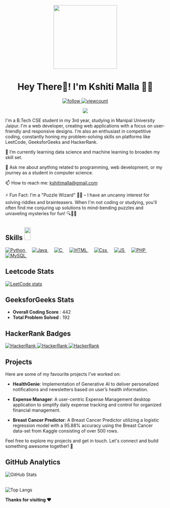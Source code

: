 <p align="center">
    <img width="200" src="https://avatars.githubusercontent.com/u/90254516?v=4">
</p>
	<h1 align='center'>  Hey There👋! I'm Kshiti Malla 👩‍💻</h1> 

<p align="center">
<a href="https://github.com/km1610">
    <img alt="follow" src="https://img.shields.io/github/followers/km1610?label=Follow&style=social"/>
  </a>
  <a href="https://komarev.com/ghpvc/?username=km1610">
    <img alt="viewcount" src="https://komarev.com/ghpvc/?username=km1610&label=Visitors&color=0e75b6&style=flat"/>
  </a>


  
 
</p>
<p align="center">
	<img src="https://img.shields.io/badge/LinkedIn-0077B5?style=for-the-badge&logo=linkedin&logoColor=white">
<!--[![LinkedIn](https://img.shields.io/badge/LinkedIn-0077B5?style=for-the-badge&logo=linkedin&logoColor=white)](https://www.linkedin.com/in/kshiti-malla/)-->
</p>

  <p>
I'm a B.Tech CSE student in my 3rd year, studying in Manipal University Jaipur. I'm a web developer, creating web applications with a focus on user-friendly and responsive designs. I'm also an enthusiast in competitive coding, constantly honing my problem-solving skills on platforms like LeetCode, GeeksforGeeks and HackerRank.
</p>
  
  
🌱 I’m currently learning data science and machine learning to broaden my skill set.

💬 Ask me about anything related to programming, web development, or my journey as a student in computer science.

📫 How to reach me: [kshitimalla@gmail.com](mailto:kshitimalla@gmail.com)

⚡ Fun Fact:  I'm a "Puzzle Wizard" 🧙‍♂️ – I have an uncanny interest for solving riddles and brainteasers. When I'm not coding or studying, you'll often find me conjuring up solutions to mind-bending puzzles and unraveling mysteries for fun! 🔍🧩💡

<!--🔗 Portfolio: [Kshiti Malla](https://www.linkedin.com/in/kshiti-malla/)-->
  
<h2> Skills <img src = "https://media2.giphy.com/media/QssGEmpkyEOhBCb7e1/giphy.gif?cid=ecf05e47a0n3gi1bfqntqmob8g9aid1oyj2wr3ds3mg700bl&rid=giphy.gif" width = 20px height=40px> </h2>

<p align="left"> 
  
<a href="https://python.org/">
    <img alt="Python" src="https://img.shields.io/badge/Python-FFD43B?style=for-the-badge&logo=python&logoColor=darkgreen"/>
  </a>
  &emsp;
  <a href="https://www.java.com/en/">
    <img alt="Java" src="https://img.shields.io/badge/Java-ED8B00?style=for-the-badge&logo=java&logoColor=white"/>
  </a>
   &emsp;
<a href="https://www.cprogramming.com/">
    <img alt="C" src="https://img.shields.io/badge/C-3498DB?style=for-the-badge&logo=c&logoColor=white"/>
  </a>
 &emsp;
<a href="https://www.html.com/en/">
    <img alt="HTML" src="https://img.shields.io/badge/HTML5-E34F26?style=for-the-badge&logo=html5&logoColor=white"/>
  </a>
   &emsp;
<a href="https://www.css.com/en/">
    <img alt="Css" src="https://img.shields.io/badge/CSS-1572B6?style=for-the-badge&logo=css3&logoColor=white"/>
  </a>
  &emsp;
  <a href="https://www.javascript.com/en/">
    <img alt="JS" src="https://img.shields.io/badge/JavaScript-323330?style=for-the-badge&logo=javascript&logoColor=F7DF1E"/>
  </a>
 &emsp;
    <a href="https://php.net/">
    <img alt="PHP" src="https://img.shields.io/badge/PHP-777BB4?style=for-the-badge&logo=php&logoColor=white"/>
  </a>
&emsp;
<a href="https://www.mysql.com/">
    <img alt="MySQL" src="https://img.shields.io/badge/MySQL-005C84?style=for-the-badge&logo=mysql&logoColor=white"/>
  </a>
&emsp;
</p>

## Leetcode Stats

 [![LeetCode stats](https://leetcode-stats-six.vercel.app/?username=kshiti_16)](https://github.com/kshiti_16/leetcode-stats)

 ## GeeksforGeeks Stats

<!--[![Narendra's geeksForgeeks stats](https://geeks-for-geeks-stats-api-napiyo.vercel.app/?userName=kshitimalla)](<YOUR_LINK_HERE>)-->

- **Overall Coding Score** : 442
- **Total Problem Solved** : 192



## HackerRank Badges

 <a href="https://www.hackerrank.com/kshitmalla">
    <img alt="HackerRank" src="https://img.shields.io/badge/Python-5 star-black?color=gold">
  </a>
   <a href="https://www.hackerrank.com/kshitmalla">
    <img alt="HackerRank" src="https://img.shields.io/badge/Java-5 star-black?color=gold">
  </a>
   <a href="https://www.hackerrank.com/kshitmalla">
    <img alt="HackerRank" src="https://img.shields.io/badge/Problem Solving-4 star-black?color=silver">
  </a>


## Projects
Here are some of my favourite projects I've worked on:

- **HealthGenie**: Implementation of Generative AI to deliver personalized notifications and newsletters based on user’s health information.
  
- **Expense Manager**: A user-centric Expense Management desktop application to simplify daily expense tracking and control for organized financial management.
  
- **Breast Cancer Predictor**: A Breast Cancer Predictor utilizing a logistic regression model with a 95.88% accuracy using the Breast Cancer data-set from Kaggle consisting of over 500 rows.

Feel free to explore my projects and get in touch. Let's connect and build something awesome together! 💮

  
<h2>GitHub Analytics</h2>
  <p>
    <img src="https://github-readme-streak-stats.herokuapp.com/?user=km1610" alt="GitHub Stats" />
    <br/><br/>
    

<!--![My github status](https://github-readme-stats.vercel.app/api?username=km1610&show_icons=true&include_all_commits=true)-->
![Top Langs](https://github-readme-stats.vercel.app/api/top-langs/?username=km1610&layout=donut)
</p>
<!--  <h2> Connect with me <img src='https://raw.githubusercontent.com/ShahriarShafin/ShahriarShafin/main/Assets/handshake.gif' width = 20px height=40px> </h2>
  <p align="center">
	<a href="mailto:itznihal143@gmail.com"><img src="https://img.icons8.com/bubbles/50/000000/gmail.png" alt="Gmail"/></a>
	<a href="https://github.com/itznihal"><img src="https://img.icons8.com/bubbles/50/000000/github.png" alt="GitHub"/></a>
	<a href="https://www.linkedin.com/in/nihal-parmar-2924411b7/"><img src="https://img.icons8.com/bubbles/50/000000/linkedin.png" alt="LinkedIn"/></a>
	<a href="https://instagram.com/itz______nihal"><img src="https://img.icons8.com/bubbles/50/000000/instagram.png" alt="Instagram"/></a>
	<a href="https://www.youtube.com/channel/UCn6WuSllSnA96o1likEaZRA/videos"><img src="https://img.icons8.com/bubbles/50/000000/youtube.png" alt="Youtube"/></a>
	
</p>-->
  
    
**Thanks for visiting ❤️**
